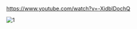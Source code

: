 https://www.youtube.com/watch?v=-XidblDochQ

![1](https://github.com/user-attachments/assets/7211ecba-9fb6-4053-a759-84e8884edf97)
